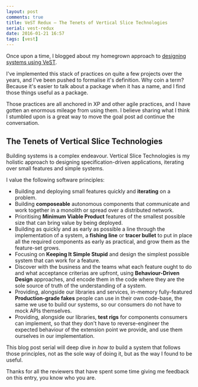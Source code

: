 ```yaml
---
layout: post
comments: true
title: VeST Redux – The Tenets of Vertical Slice Technologies
serial: vest-redux
date: 2016-01-21 16:57
tags: [vest]
---
```


Once upon a time, I blogged about my homegrown approach to [designing systems using VeST][designing-systems].

I've implemented this stack of practices on quite a few projects over the years, and I've been pushed to formalise it's definition. Why coin a term? Because it's easier to talk about a package when it has a name, and I find those things useful as a package.

Those practices are all anchored in XP and other agile practices, and I have gotten an enormous mileage from using them. I believe sharing what I think I stumbled upon is a great way to move the goal post ad continue the conversation.

## The Tenets of Vertical Slice Technologies

Building systems is a complex endeavour. Vertical Slice Technologies is my holistic approach to designing specification-driven applications, iterating over small features and simple systems.

I value the following software principles:

  - Building and deploying small features quickly and **iterating** on a problem.
  - Building **composeable** autonomous components that communicate and work together in a monolith or spread over a distributed network.
  - Prioritising **Minimum Viable Product** features of the smallest possible size that can bring value by being deployed.
  - Building as quickly and as early as possible a line through the implementation of a system, a **fishing line** or **tracer bullet** to put in place all the required components as early as practical, and grow them as the feature-set grows.
  - Focusing on **Keeping It Simple Stupid** and design the simplest possible system that can work for a feature.
  - Discover with the business and the teams what each feature ought to do and what acceptance criterias are upfront, using **Behaviour-Driven Design** approaches, and encode them in the code where they are the sole source of truth of the understanding of a system.
  - Providing, alongside our libraries and services, in-memory fully-featured **Production-grade fakes** people can use in their own code-base, the same we use to build our systems, so our consumers do not have to mock APIs themselves.
  - Providing, alongside our libraries, **test rigs** for components consumers can implement, so that they don't have to reverse-engineer the expected behaviour of the extension point we provide, and use them ourselves in our implementation.

This blog post serial will deep dive in _how to_ build a system that follows those principles, not as the sole way of doing it, but as the way I found to be useful.

Thanks for all the reviewers that have spent some time giving me feedback on this entry, you know who you are.

[designing-systems]:<https://serialseb.com/blog/2013/07/11/unit-testing-is-out-vertical-slice-testing-is-in/>
